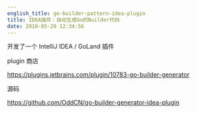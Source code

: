 ```yaml
---
english_title: go-builder-pattern-idea-plugin
title: IDEA插件：自动生成Go的Builder代码
date: 2018-05-29 12:34:56
---
```


开发了一个 IntelliJ IDEA / GoLand 插件

<!-- more -->

plugin 商店

https://plugins.jetbrains.com/plugin/10783-go-builder-generator

源码

https://github.com/OddCN/go-builder-generator-idea-plugin